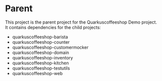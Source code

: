 # Parent

This project is the parent project for the Quarkuscoffeeshop Demo project.  It contains dependencies for the child projects:
* quarkuscoffeeshop-barista
* quarkuscoffeeshop-counter
* quarkuscoffeeshop-customermocker
* quarkuscoffeeshop-domain
* quarkuscoffeeshop-inventory
* quarkuscoffeeshop-kitchen
* quarkuscoffeeshop-testutils
* quarkuscoffeeshop-web

